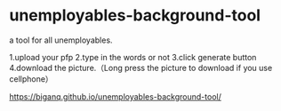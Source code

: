 # unemployables-background-tool
 
a tool for all unemployables.

1.upload your pfp
2.type in the words or not
3.click generate button
4.download the picture.（Long press the picture to download if you use cellphone）

https://biganq.github.io/unemployables-background-tool/
